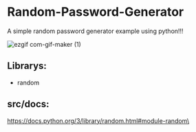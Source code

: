 # Random-Password-Generator
A simple random password generator example using python!!!

![ezgif com-gif-maker (1)](https://user-images.githubusercontent.com/65880991/97768308-76117800-1af8-11eb-9bf8-3587aff52b3d.gif)

## Librarys:
- random

## src/docs:
https://docs.python.org/3/library/random.html#module-random\
